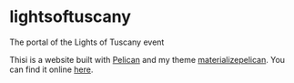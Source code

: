 # lightsoftuscany
The portal of the Lights of Tuscany event

Thisi is a website built with [Pelican](http://docs.getpelican.com/en) and my theme [materializepelican](https://github.com/gpasqualetti/materializepelican).
You can find it online [here](http://ai-sf.it/lot).
